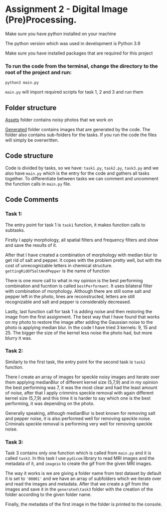 # Assignment 2 - Digital Image (Pre)Processing.

Make sure you have python installed on your machine

The python version which was used in development is Python 3.9

Make sure you have installed packages that are required for this project

### To run the code from the terminal, change the directory to the root of the project and run:

`python3 main.py`

`main.py` will import required scripts for task 1, 2 and 3 and run them

## Folder structure

[Assets](assets) folder contains noisy photos that we work on

[Generated](generated) folder contains images that are generated by the code. The folder also contains sub-folders for the tasks. If you run the code the files will simply be overwritten.


## Code structure

Code is divided by tasks, so we have:
`task1.py`, `task2.py`, `task3.py` and we also have `main.py` which is the entry for the code and gathers all tasks together.
To differentiate between tasks we can comment and uncomment the function calls in `main.py` file.

## Code Comments

### Task 1:

The entry point for task 1 is `task1` function, it makes function calls to subtasks.

Firstly I apply morphology, all spatial filters and frequency filters and show and save the results of it.

After that I have created a combination of morphology with median blur to get rid of salt and pepper. It copes with the problem pretty well, but with the cost of unrecognizable letters in chemical structure. `gettingRidOfSaltAndPepper` is the name of function

There is one more call to what in my opinion is the best performing combination and fucntion is called `bestPerformant`. It uses bilateral filter with combination of morphology. Although there are still some salt and pepper left in the photo, lines are reconstructed, letters are still recognizable and salt and pepper is considerably decreased.

Lastly, last function call for task 1 is adding noise and then restoring the image from the first assignment. The best way that I have found that works on my photo to restore the image after adding the Gaussian noise to the photo is applying median blur. In the code I have tried 3 kernels: 9, 15 and 25. The bigger the size of the kernel less noise the photo had, but more blurry it was. 

### Task 2:

Similarly to the first task, the entry point for the second task is `task2` function.

There I create an array of images for speckle noisy images and iterate over them applying medianBlur of different kernel size (5,7,9) and in my opinion the best performing was 7, it was the most clear and had the least amount of noise, after that I apply crimmins speckle removal with again different kernel size (5,7,9) and this time it is harder to say which one is the best performing, it was depending on the photo. 

Generally speaking, although medianBlur is best known for removing salt and pepper noise, it is also performed well for removing speckle noise. Criminals speckle removal is performing very well for removing speckle noise.

### Task 3:

Task 3 contains only one function which is called from `main.py` and it is called `task3`. In this task I use `pydicom` library to read MRI images and the metadata of it, and `imageio` to create the gif from the given MRI images.

The way it works is we are giving a folder name from test dataset by default it is set to `'00001'` and we have an array of subfolders which we iterate over and read the images and metadata. After that we create a gif from the images and save it in the `generated\task3` folder with the creation of the folder according to the given folder name.

Finally, the metadata of the first image in the folder is printed to the console.